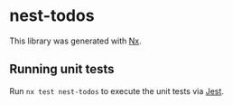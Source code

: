 # nest-todos

This library was generated with [Nx](https://nx.dev).

## Running unit tests

Run `nx test nest-todos` to execute the unit tests via
[Jest](https://jestjs.io).
